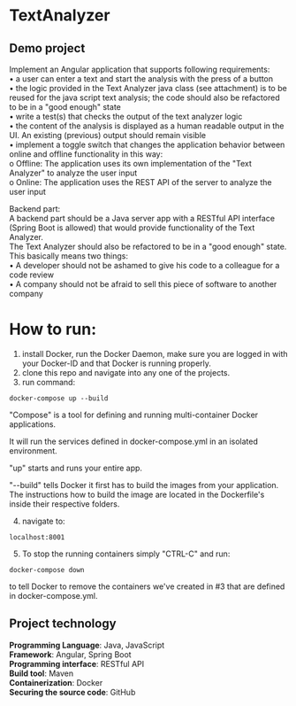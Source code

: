# TextAnalyzer
## Demo project

Implement an Angular application that supports following requirements:<br/>
•	a user can enter a text and start the analysis with the press of a button <br/>
•	the logic provided in the Text Analyzer java class (see attachment) is to be reused for the java script text analysis; the code should also be refactored to be in a "good enough" state <br/>
•	write a test(s) that checks the output of the text analyzer logic <br/>
•	the content of the analysis is displayed as a human readable output in the UI. An existing (previous) output should remain visible <br/>
•	implement a toggle switch that changes the application behavior between online and offline functionality in this way:<br/>
	o	Offline: The application uses its own implementation of the "Text Analyzer" to analyze the user input<br/>
	o	Online: The application uses the REST API of the server to analyze the user input<br/>
 
Backend part:<br/>
A backend part should be a Java server app with a RESTful API interface (Spring Boot is allowed)  that would provide functionality of the Text Analyzer.<br/>
The Text Analyzer should also be refactored to be in a "good enough" state. <br/>
This basically means two things:<br/>
•	A developer should not be ashamed to give his code to a colleague for a code review<br/>
•	A company should not be afraid to sell this piece of software to another company <br/>


# How to run:

1. install Docker, run the Docker Daemon, make sure you are logged in with your Docker-ID and that Docker is running properly.
2. clone this repo and navigate into any one of the projects.
3. run command:

```
docker-compose up --build
```
"Compose" is a tool for defining and running multi-container Docker applications.

It will run the services defined in docker-compose.yml in an isolated environment.

"up" starts and runs your entire app.

"--build" tells Docker it first has to build the images from your application. The instructions how to build the image are located in the Dockerfile's inside their respective folders.


4. navigate to:
```
localhost:8001
```

5. To stop the running containers simply "CTRL-C" and run:
```
docker-compose down
```
to tell Docker to remove the containers we've created in #3 that are defined in docker-compose.yml.


## Project technology

**Programming Language**: Java, JavaScript <br/>
**Framework**: Angular, Spring Boot <br/>
**Programming interface**: RESTful API <br/>
**Build tool**: Maven <br/>
**Containerization**: Docker <br/>
**Securing the source code**: GitHub <br/>
